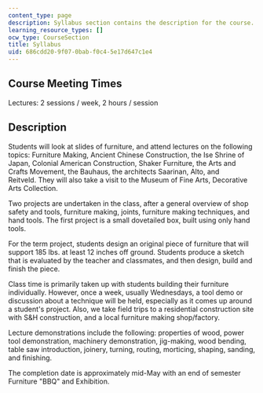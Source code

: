 ```yaml
---
content_type: page
description: Syllabus section contains the description for the course.
learning_resource_types: []
ocw_type: CourseSection
title: Syllabus
uid: 686cdd20-9f07-0bab-f0c4-5e17d647c1e4
---
```


Course Meeting Times
--------------------

Lectures: 2 sessions / week, 2 hours / session

Description
-----------

Students will look at slides of furniture, and attend lectures on the following topics: Furniture Making, Ancient Chinese Construction, the Ise Shrine of Japan, Colonial American Construction, Shaker Furniture, the Arts and Crafts Movement, the Bauhaus, the architects Saarinan, Alto, and Reitveld. They will also take a visit to the Museum of Fine Arts, Decorative Arts Collection.

Two projects are undertaken in the class, after a general overview of shop safety and tools, furniture making, joints, furniture making techniques, and hand tools. The first project is a small dovetailed box, built using only hand tools.

For the term project, students design an original piece of furniture that will support 185 lbs. at least 12 inches off ground. Students produce a sketch that is evaluated by the teacher and classmates, and then design, build and finish the piece.

Class time is primarily taken up with students building their furniture individually. However, once a week, usually Wednesdays, a tool demo or discussion about a technique will be held, especially as it comes up around a student's project. Also, we take field trips to a residential construction site with S&H construction, and a local furniture making shop/factory.

Lecture demonstrations include the following: properties of wood, power tool demonstration, machinery demonstration, jig-making, wood bending, table saw introduction, joinery, turning, routing, morticing, shaping, sanding, and finishing.

The completion date is approximately mid-May with an end of semester Furniture "BBQ" and Exhibition.